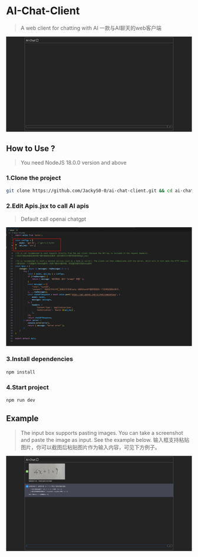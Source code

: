 # AI-Chat-Client
>A web client for chatting with AI 
一款与AI聊天的web客户端

![Client](images/ai-chat.png)

## How to Use ?
> You need NodeJS 18.0.0 version and above

### 1.Clone the project
```sh
git clone https://github.com/JackyS0-0/ai-chat-client.git && cd ai-chat-client
```

### 2.Edit Apis.jsx to call AI apis 
> Default call openai chatgpt

![Apis](images/apis.png)

### 3.Install dependencies
```sh
npm install
```

### 4.Start project
```sh
npm run dev
```

## Example
>The input box supports pasting images. You can take a screenshot and paste the image as input. See the example below.
输入框支持粘贴图片，你可以截图后粘贴图片作为输入内容，可见下方例子。

![Example](images/example.png)